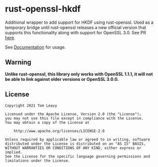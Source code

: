 # rust-openssl-hkdf

Additional wrapper to add support for HKDF using rust-openssl. Used as a temporary bridge until rust-openssl releases a new official version that supports this functionality along with support for OpenSSL 3.0. See PR [here](https://github.com/sfackler/rust-openssl/pull/1498). 

See [Documentation](https://crates.io/crates/openssl-hkdf) for usage.

## Warning

**Unlike rust-openssl, this library only works with OpenSSL 1.1.1, it will not be able to link against older versions or OpenSSL 3.0.0.**

## License

```
Copyright 2021 Tom Leavy

Licensed under the Apache License, Version 2.0 (the "License");
you may not use this file except in compliance with the License.
You may obtain a copy of the License at

    http://www.apache.org/licenses/LICENSE-2.0

Unless required by applicable law or agreed to in writing, software
distributed under the License is distributed on an "AS IS" BASIS,
WITHOUT WARRANTIES OR CONDITIONS OF ANY KIND, either express or implied.
See the License for the specific language governing permissions and
limitations under the License.
```